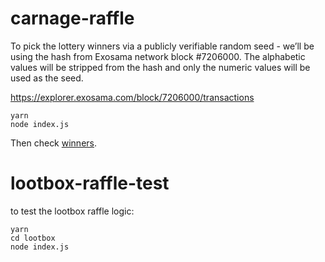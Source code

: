 # carnage-raffle

To pick the lottery winners via a publicly verifiable random seed - we’ll be using the hash from Exosama network block #7206000. The alphabetic values will be stripped from the hash and only the numeric values will be used as the seed.

https://explorer.exosama.com/block/7206000/transactions

```
yarn
node index.js
```

Then check [winners](./winners.json).

# lootbox-raffle-test

to test the lootbox raffle logic:

```
yarn
cd lootbox
node index.js

```
